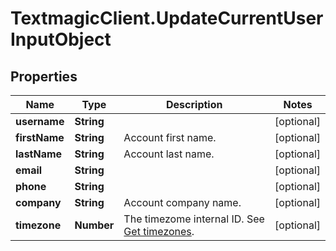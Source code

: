 # TextmagicClient.UpdateCurrentUserInputObject

## Properties
Name | Type | Description | Notes
------------ | ------------- | ------------- | -------------
**username** | **String** |  | [optional] 
**firstName** | **String** | Account first name. | [optional] 
**lastName** | **String** | Account last name. | [optional] 
**email** | **String** |  | [optional] 
**phone** | **String** |  | [optional] 
**company** | **String** | Account company name. | [optional] 
**timezone** | **Number** | The timezome internal ID. See [Get timezones](http://docs.textmagictesting.com/#operation/getTimezones). | [optional] 


